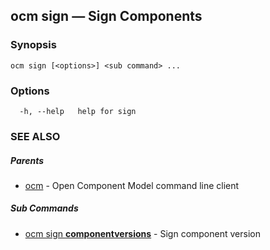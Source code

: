 ## ocm sign &mdash; Sign Components

### Synopsis

```
ocm sign [<options>] <sub command> ...
```

### Options

```
  -h, --help   help for sign
```

### SEE ALSO

##### Parents

* [ocm](ocm.md)	 - Open Component Model command line client


##### Sub Commands

* [ocm sign <b>componentversions</b>](ocm_sign_componentversions.md)	 - Sign component version

